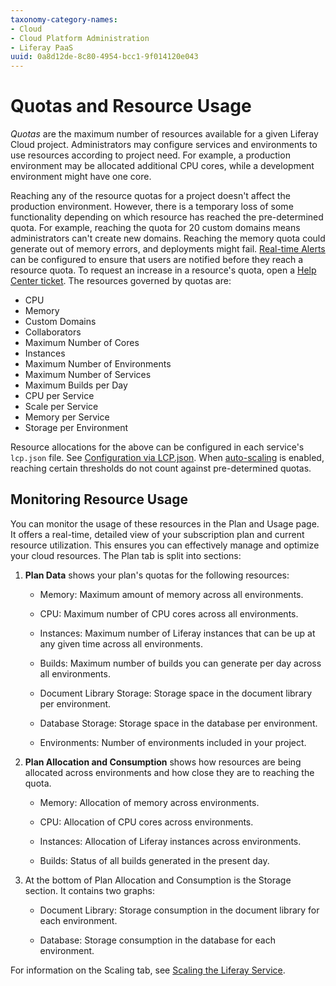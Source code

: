 ```yaml
---
taxonomy-category-names:
- Cloud
- Cloud Platform Administration
- Liferay PaaS
uuid: 0a8d12de-8c80-4954-bcc1-9f014120e043
---
```

# Quotas and Resource Usage

*Quotas* are the maximum number of resources available for a given Liferay Cloud project. Administrators may configure services and environments to use resources according to project need. For example, a production environment may be allocated additional CPU cores, while a development environment might have one core.

Reaching any of the resource quotas for a project doesn't affect the production environment. However, there is a temporary loss of some functionality depending on which resource has reached the pre-determined quota. For example, reaching the quota for 20 custom domains means administrators can't create new domains. Reaching the memory quota could generate out of memory errors, and deployments might fail. [Real-time Alerts](../manage-and-optimize/real-time-alerts.md) can be configured to ensure that users are notified before they reach a resource quota. To request an increase in a resource's quota, open a [Help Center ticket](https://liferay-support.zendesk.com/agent/). The resources governed by quotas are:

- CPU
- Memory
- Custom Domains
- Collaborators
- Maximum Number of Cores
- Instances
- Maximum Number of Environments
- Maximum Number of Services
- Maximum Builds per Day
- CPU per Service
- Scale per Service
- Memory per Service
- Storage per Environment

Resource allocations for the above can be configured in each service's `lcp.json` file. See [Configuration via LCP.json](../reference/configuration-via-lcp-json.md). When [auto-scaling](./scaling-the-liferay-service.md) is enabled, reaching certain thresholds do not count against pre-determined quotas.

## Monitoring Resource Usage

You can monitor the usage of these resources in the Plan and Usage page. It offers a real-time, detailed view of your subscription plan and current resource utilization. This ensures you can effectively manage and optimize your cloud resources. The Plan tab is split into sections:

1. **Plan Data** shows your plan's quotas for the following resources:

   - Memory: Maximum amount of memory across all environments.

   - CPU: Maximum number of CPU cores across all environments.

   - Instances: Maximum number of Liferay instances that can be up at any given time across all environments.

   - Builds: Maximum number of builds you can generate per day across all environments.

   - Document Library Storage: Storage space in the document library per environment.

   - Database Storage: Storage space in the database per environment.

   - Environments: Number of environments included in your project.

1. **Plan Allocation and Consumption** shows how resources are being allocated across environments and how close they are to reaching the quota.

   - Memory: Allocation of memory across environments.

   - CPU: Allocation of CPU cores across environments.

   - Instances: Allocation of Liferay instances across environments.

   - Builds: Status of all builds generated in the present day.

1. At the bottom of Plan Allocation and Consumption is the Storage section. It contains two graphs:

   - Document Library: Storage consumption in the document library for each environment.

   - Database: Storage consumption in the database for each environment.

For information on the Scaling tab, see [Scaling the Liferay Service](./scaling-the-liferay-service.md).